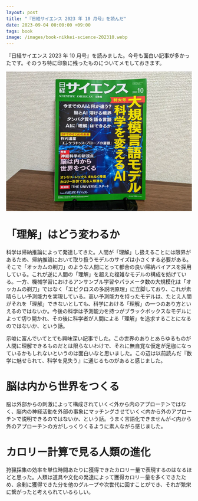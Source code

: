 ```yaml
---
layout: post
title: "『日経サイエンス 2023 年 10 月号』を読んだ"
date: 2023-09-04 00:00:00 +09:00
tags: book
image: /images/book-nikkei-science-202310.webp
---
```


『日経サイエンス 2023 年 10 月号』を読みました。今号も面白い記事が多かったです。そのうち特に印象に残ったものについてメモしておきます。

![表紙](/images/book-nikkei-science-202310.webp)

# 「理解」はどう変わるか

科学は帰納推論によって発達してきた。人間が「理解」し扱えることには限界があるため、帰納推論において取り扱うモデルのサイズは小さくする必要がある。そこで「オッカムの剃刀」のような人間にとって都合の良い帰納バイアスを採用している。これが逆に人間の「理解」を超えた複雑なモデルの構成を妨げている。一方、機械学習におけるアンサンブル学習やパラメータ数の大規模化は「オッカムの剃刀」ではなく「エピクロスの多説明原理」に立脚しており、これが素晴らしい予測能力を実現している。高い予測能力を持ったモデルは、たとえ人間がそれを「理解」できないとしても、科学における「理解」の一つのあり方といえるのではないか。今後の科学は予測能力を持つがブラックボックスなモデルによって切り開かれ、その後に科学者が人間による「理解」を追求することになるのではないか、という話。

示唆に富んでいてとても興味深い記事でした。この世界のありとあらゆるものが人間に理解できるものだとは限らないわけで、それに無自覚な仮定が足枷になっているかもしれないというのは面白いなと思いました。この辺は以前読んだ『数学に魅せられて、科学を見失う』に通じるものがあると感じました。

# 脳は内から世界をつくる

脳は外部からの刺激によって構成されていく＜外から内のアプローチ＞ではなく、脳内の神経活動を外部の事象にマッチングさせていく＜内から外のアプローチ＞で説明できるのではないか、という話。うまく言語化できませんが＜内から外のアプローチ＞の方がしっくりくるように素人ながら感じました。

# カロリー計算で見る人類の進化

狩猟採集の効率を単位時間あたりに獲得できたカロリー量で表現するのはなるほどと思った。人類は道具や文化の発達によって獲得カロリー量を多くできたため、余剰に獲得できた分を他のグループや次世代に回すことができ、それが繁栄に繋がったと考えられているらしい。